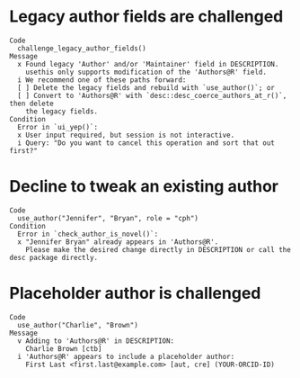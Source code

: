 # Legacy author fields are challenged

    Code
      challenge_legacy_author_fields()
    Message
      x Found legacy 'Author' and/or 'Maintainer' field in DESCRIPTION.
        usethis only supports modification of the 'Authors@R' field.
      i We recommend one of these paths forward:
      [ ] Delete the legacy fields and rebuild with `use_author()`; or
      [ ] Convert to 'Authors@R' with `desc::desc_coerce_authors_at_r()`, then delete
        the legacy fields.
    Condition
      Error in `ui_yep()`:
      x User input required, but session is not interactive.
      i Query: "Do you want to cancel this operation and sort that out first?"

# Decline to tweak an existing author

    Code
      use_author("Jennifer", "Bryan", role = "cph")
    Condition
      Error in `check_author_is_novel()`:
      x "Jennifer Bryan" already appears in 'Authors@R'.
        Please make the desired change directly in DESCRIPTION or call the desc package directly.

# Placeholder author is challenged

    Code
      use_author("Charlie", "Brown")
    Message
      v Adding to 'Authors@R' in DESCRIPTION:
        Charlie Brown [ctb]
      i 'Authors@R' appears to include a placeholder author:
        First Last <first.last@example.com> [aut, cre] (YOUR-ORCID-ID)


